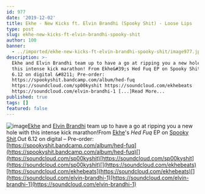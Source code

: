 ```yaml
---
id: 977
date: '2019-12-02'
title: Ekhe - New Kicks ft. Elvin Brandhi (Spooky Shit) - Loose Lips
type: post
slug: ekhe-new-kicks-ft-elvin-brandhi-spooky-shit
author: 100
banner:
  - ../imported/ekhe-new-kicks-ft-elvin-brandhi-spooky-shit/image977.jpeg
description: >-
  Ekhe and Elvin Brandhi team up to have a go at ripping you a new hole with
  this intense kick marathon! From Ekhe&#39;s Hed Fuq EP on Spooky Shit. Out
  6.12 on digital &#8211; Pre-order:
  https://spookyshit.bandcamp.com/album/hed-fuq
  https://soundcloud.com/sp00kyshit https://soundcloud.com/ekhebeats
  https://soundcloud.com/elvin-brandhi-1 [...]Read More...
published: true
tags: []
featured: false
---
```

![image](../../imported/ekhe-new-kicks-ft-elvin-brandhi-spooky-shit/image977.jpeg)[Ekhe](https://www.facebook.com/ekhebeats/) and [Elvin Brandhi](https://elvinbrandhi.bandcamp.com/) team up to have a go at ripping you a new hole with this intense kick marathon!From [Ekhe](https://www.residentadvisor.net/dj/ekhe)'s _Hed Fuq_ EP on [Spooky Shit](https://spookyshit.bandcamp.com/).Out 6.12 on digital – Pre-order: [](https://spookyshit.bandcamp.com/album/hed-fuq)[https://spookyshit.bandcamp.com/album/hed-fuq](https://spookyshit.bandcamp.com/album/hed-fuq)[](https://soundcloud.com/sp00kyshit)[https://soundcloud.com/sp00kyshit](https://soundcloud.com/sp00kyshit)[](https://soundcloud.com/ekhebeats)[https://soundcloud.com/ekhebeats](https://soundcloud.com/ekhebeats)[](https://soundcloud.com/elvin-brandhi-1)[https://soundcloud.com/elvin-brandhi-1](https://soundcloud.com/elvin-brandhi-1)